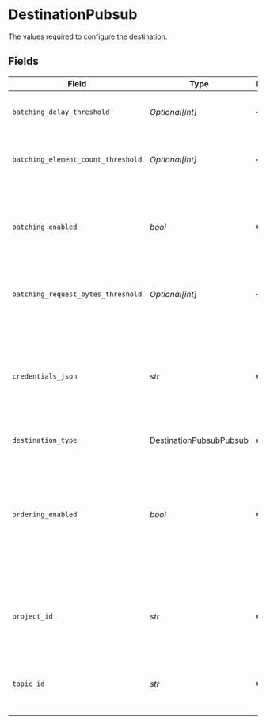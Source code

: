 # DestinationPubsub

The values required to configure the destination.


## Fields

| Field                                                                                                                                                                          | Type                                                                                                                                                                           | Required                                                                                                                                                                       | Description                                                                                                                                                                    |
| ------------------------------------------------------------------------------------------------------------------------------------------------------------------------------ | ------------------------------------------------------------------------------------------------------------------------------------------------------------------------------ | ------------------------------------------------------------------------------------------------------------------------------------------------------------------------------ | ------------------------------------------------------------------------------------------------------------------------------------------------------------------------------ |
| `batching_delay_threshold`                                                                                                                                                     | *Optional[int]*                                                                                                                                                                | :heavy_minus_sign:                                                                                                                                                             | Number of ms before the buffer is flushed                                                                                                                                      |
| `batching_element_count_threshold`                                                                                                                                             | *Optional[int]*                                                                                                                                                                | :heavy_minus_sign:                                                                                                                                                             | Number of messages before the buffer is flushed                                                                                                                                |
| `batching_enabled`                                                                                                                                                             | *bool*                                                                                                                                                                         | :heavy_check_mark:                                                                                                                                                             | If TRUE messages will be buffered instead of sending them one by one                                                                                                           |
| `batching_request_bytes_threshold`                                                                                                                                             | *Optional[int]*                                                                                                                                                                | :heavy_minus_sign:                                                                                                                                                             | Number of bytes before the buffer is flushed                                                                                                                                   |
| `credentials_json`                                                                                                                                                             | *str*                                                                                                                                                                          | :heavy_check_mark:                                                                                                                                                             | The contents of the JSON service account key. Check out the <a href="https://docs.airbyte.com/integrations/destinations/pubsub">docs</a> if you need help generating this key. |
| `destination_type`                                                                                                                                                             | [DestinationPubsubPubsub](../../models/shared/destinationpubsubpubsub.md)                                                                                                      | :heavy_check_mark:                                                                                                                                                             | N/A                                                                                                                                                                            |
| `ordering_enabled`                                                                                                                                                             | *bool*                                                                                                                                                                         | :heavy_check_mark:                                                                                                                                                             | If TRUE PubSub publisher will have <a href="https://cloud.google.com/pubsub/docs/ordering">message ordering</a> enabled. Every message will have an ordering key of stream     |
| `project_id`                                                                                                                                                                   | *str*                                                                                                                                                                          | :heavy_check_mark:                                                                                                                                                             | The GCP project ID for the project containing the target PubSub.                                                                                                               |
| `topic_id`                                                                                                                                                                     | *str*                                                                                                                                                                          | :heavy_check_mark:                                                                                                                                                             | The PubSub topic ID in the given GCP project ID.                                                                                                                               |